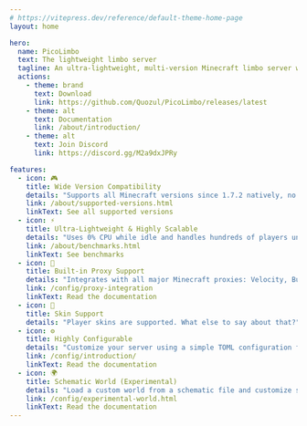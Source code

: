 ```yaml
---
# https://vitepress.dev/reference/default-theme-home-page
layout: home

hero:
  name: PicoLimbo
  text: The lightweight limbo server
  tagline: An ultra-lightweight, multi-version Minecraft limbo server written in Rust
  actions:
    - theme: brand
      text: Download
      link: https://github.com/Quozul/PicoLimbo/releases/latest
    - theme: alt
      text: Documentation
      link: /about/introduction/
    - theme: alt
      text: Join Discord
      link: https://discord.gg/M2a9dxJPRy

features:
  - icon: 🎮
    title: Wide Version Compatibility
    details: "Supports all Minecraft versions since 1.7.2 natively, no need for ViaVersion or additional compatibility layers."
    link: /about/supported-versions.html
    linkText: See all supported versions
  - icon: ⚡
    title: Ultra-Lightweight & Highly Scalable
    details: "Uses 0% CPU while idle and handles hundreds of players under 10 MB RAM."
    link: /about/benchmarks.html
    linkText: See benchmarks
  - icon: 🔀
    title: Built-in Proxy Support
    details: "Integrates with all major Minecraft proxies: Velocity, BungeeCord and BungeeGuard authentication."
    link: /config/proxy-integration
    linkText: Read the documentation
  - icon: 👤
    title: Skin Support
    details: "Player skins are supported. What else to say about that?"
  - icon: ⚙️
    title: Highly Configurable
    details: "Customize your server using a simple TOML configuration file."
    link: /config/introduction/
    linkText: Read the documentation
  - icon: 🌍
    title: Schematic World (Experimental)
    details: "Load a custom world from a schematic file and customize spawn location (1.19+ only)."
    link: /config/experimental-world.html
    linkText: Read the documentation
---
```

